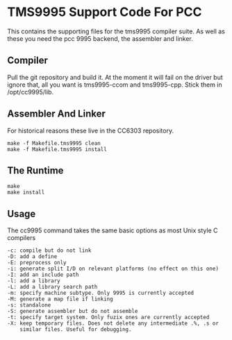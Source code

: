 # TMS9995 Support Code For PCC

This contains the supporting files for the tms9995 compiler suite. As well
as these you need the pcc 9995 backend, the assembler and linker.

## Compiler

Pull the git repository and build it. At the moment it will fail on the
driver but ignore that, all you want is tms9995-ccom and tms9995-cpp. 
Stick them in /opt/cc9995/lib.

## Assembler And Linker

For historical reasons these live in the CC6303 repository.

````
make -f Makefile.tms9995 clean
make -f Makefile.tms9995 install
````

## The Runtime

````
make
make install
````

## Usage

The cc9995 command takes the same basic options as most Unix style C
compilers

````
-c:	compile but do not link
-D:	add a define
-E:	preprocess only
-i:	generate split I/D on relevant platforms (no effect on this one)
-I:	add an include path
-l:	add a library
-L:	add a library search path
-m:	specify machine subtype. Only 9995 is currently accepted
-M:	generate a map file if linking
-s:	standalone
-S:	generate assembler but do not assemble
-t:	specify target system. Only fuzix ones are currently accepted
-X:	keep temporary files. Does not delete any intermediate .%, .s or
	similar files. Useful for debugging.
````

